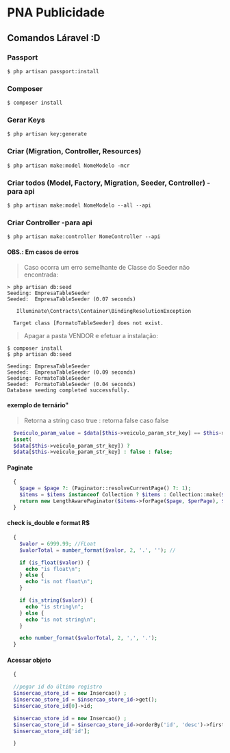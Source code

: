 # PNA Publicidade


## Comandos Láravel :D

### Passport

```shell
$ php artisan passport:install
```

### Composer

```shell
$ composer install
```

### Gerar Keys

```shell
$ php artisan key:generate
```

### Criar (Migration, Controller, Resources)

```shell
$ php artisan make:model NomeModelo -mcr
```


### Criar todos (Model, Factory, Migration, Seeder, Controller) -para api

```shell
$ php artisan make:model NomeModelo --all --api
```

### Criar Controller -para api

```shell
$ php artisan make:controller NomeController --api
```

#### OBS.: Em casos de erros

> Caso ocorra um erro semelhante de Classe do Seeder não encontrada:

```shell
> php artisan db:seed
Seeding: EmpresaTableSeeder
Seeded:  EmpresaTableSeeder (0.07 seconds)

   Illuminate\Contracts\Container\BindingResolutionException 

  Target class [FormatoTableSeeder] does not exist.
```

> Apagar a pasta VENDOR e efetuar a instalação:

```shell
$ composer install
$ php artisan db:seed

Seeding: EmpresaTableSeeder
Seeded:  EmpresaTableSeeder (0.09 seconds)
Seeding: FormatoTableSeeder
Seeded:  FormatoTableSeeder (0.04 seconds)
Database seeding completed successfully.
```
#### exemplo de ternário"

> Retorna a string caso true : retorna false caso false

```php
  $veiculo_param_value = $data[$this->veiculo_param_str_key] == $this->veiculo_param_str_value ? 
  isset(
  $data[$this->veiculo_param_str_key]) ?
  $data[$this->veiculo_param_str_key] : false : false;
```




#### Paginate
```php
  {
    $page = $page ?: (Paginator::resolveCurrentPage() ?: 1);
    $items = $items instanceof Collection ? $items : Collection::make($items);
    return new LengthAwarePaginator($items->forPage($page, $perPage), $items->count(), $perPage, $page, $options);
  }
```
#### check is_double e format R$
```php
  {
    $valor = 6999.99; //FLoat
    $valorTotal = number_format($valor, 2, '.', ''); //

    if (is_float($valor)) {
      echo "is float\n";
    } else {
      echo "is not float\n";
    }

    if (is_string($valor)) {
      echo "is string\n";
    } else {
      echo "is not string\n";
    }

    echo number_format($valorTotal, 2, ',', '.');
  }
```

#### Acessar objeto
```php
  {

  //pegar id do último registro
  $insercao_store_id = new Insercao() ;
  $insercao_store_id = $insercao_store_id->get();
  $insercao_store_id[0]->id;

  $insercao_store_id = new Insercao() ;         
  $insercao_store_id = $insercao_store_id->orderBy('id', 'desc')->first();
  $insercao_store_id['id'];

  } 
```





 


   
